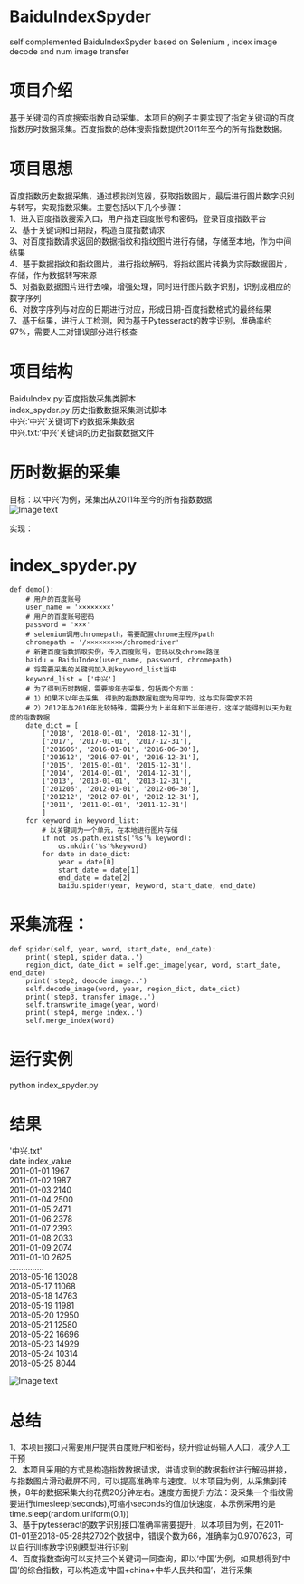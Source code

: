 
# BaiduIndexSpyder
self complemented BaiduIndexSpyder based on Selenium , index image decode and num image transfer
# 项目介绍
基于关键词的百度搜索指数自动采集。本项目的例子主要实现了指定关键词的百度指数历时数据采集。百度指数的总体搜索指数提供2011年至今的所有指数数据。  
# 项目思想  
百度指数历史数据采集，通过模拟浏览器，获取指数图片，最后进行图片数字识别与转写，实现指数采集。主要包括以下几个步骤：  
1、进入百度指数搜索入口，用户指定百度账号和密码，登录百度指数平台  
2、基于关键词和日期段，构造百度指数请求  
3、对百度指数请求返回的数据指纹和指纹图片进行存储，存储至本地，作为中间结果  
4、基于数据指纹和指纹图片，进行指纹解码，将指纹图片转换为实际数据图片，存储，作为数据转写来源  
5、对指数数据图片进行去噪，增强处理，同时进行图片数字识别，识别成相应的数字序列  
6、对数字序列与对应的日期进行对应，形成日期-百度指数格式的最终结果  
7、基于结果，进行人工检测，因为基于Pytesseract的数字识别，准确率约97%，需要人工对错误部分进行核查  
# 项目结构
BaiduIndex.py:百度指数采集类脚本  
index_spyder.py:历史指数数据采集测试脚本  
中兴:‘中兴’关键词下的数据采集数据   
中兴.txt:‘中兴’关键词的历史指数数据文件  
# 历时数据的采集  
目标：以‘中兴’为例，采集出从2011年至今的所有指数数据  
![Image text](https://github.com/liuhuanyong/BaiduIndexSpyder/blob/master/img/zx_index_pre.png)

实现：
# index_spyder.py
    def demo():
        # 用户的百度账号
        user_name = '××××××××'
        # 用户的百度账号密码
        password = '×××'
        # selenium调用chromepath，需要配置chrome主程序path
        chromepath = '/×××××××××/chromedriver'
        # 新建百度指数抓取实例，传入百度账号，密码以及chrome路径
        baidu = BaiduIndex(user_name, password, chromepath)
        # 将需要采集的关键词加入到keyword_list当中
        keyword_list = ['中兴']
        # 为了得到历时数据，需要按年去采集，包括两个方面：
        # 1）如果不以年去采集，得到的指数数据粒度为周平均，这与实际需求不符
        # 2）2012年与2016年比较特殊，需要分为上半年和下半年进行，这样才能得到以天为粒度的指数数据
        date_dict = [
            ['2018', '2018-01-01', '2018-12-31'],
            ['2017', '2017-01-01', '2017-12-31'],
            ['201606', '2016-01-01', '2016-06-30'],
            ['201612', '2016-07-01', '2016-12-31'],
            ['2015', '2015-01-01', '2015-12-31'],
            ['2014', '2014-01-01', '2014-12-31'],
            ['2013', '2013-01-01', '2013-12-31'],
            ['201206', '2012-01-01', '2012-06-30'],
            ['201212', '2012-07-01', '2012-12-31'],
            ['2011', '2011-01-01', '2011-12-31']
            ]
        for keyword in keyword_list:
            # 以关键词为一个单元，在本地进行图片存储
            if not os.path.exists('%s'% keyword):
                os.mkdir('%s'%keyword)
            for date in date_dict:
                year = date[0]
                start_date = date[1]
                end_date = date[2]
                baidu.spider(year, keyword, start_date, end_date)

# 采集流程：
    def spider(self, year, word, start_date, end_date):
        print('step1, spider data..')
        region_dict, date_dict = self.get_image(year, word, start_date, end_date)
        print('step2, deocde image..')
        self.decode_image(word, year, region_dict, date_dict)
        print('step3, transfer image..')
        self.transwrite_image(year, word)
        print('step4, merge index..')
        self.merge_index(word)

# 运行实例  
python index_spyder.py   

# 结果
'中兴.txt'    
date index_value  
2011-01-01	1967  
2011-01-02	1987  
2011-01-03	2140  
2011-01-04	2500  
2011-01-05	2471  
2011-01-06	2378  
2011-01-07	2393  
2011-01-08	2033  
2011-01-09	2074  
2011-01-10	2625  
...............  
2018-05-16	13028  
2018-05-17	11068  
2018-05-18	14763  
2018-05-19	11981  
2018-05-20	12950  
2018-05-21	12580  
2018-05-22	16696  
2018-05-23	14929  
2018-05-24	10314  
2018-05-25	8044  

![Image text](https://github.com/liuhuanyong/BaiduIndexSpyder/blob/master/img/zx_index_post.png)
# 总结
1、本项目接口只需要用户提供百度账户和密码，绕开验证码输入入口，减少人工干预  
2、本项目采用的方式是构造指数数据请求，讲请求到的数据指纹进行解码拼接，与指数图片滑动截屏不同，可以提高准确率与速度。以本项目为例，从采集到转换，8年的数据采集大约花费20分钟左右。速度方面提升方法：没采集一个指纹需要进行timesleep(seconds),可缩小seconds的值加快速度，本示例采用的是time.sleep(random.uniform(0,1))  
3、基于pytesseract的数字识别接口准确率需要提升，以本项目为例，在2011-01-01至2018-05-28共2702个数据中，错误个数为66，准确率为0.9707623，可以自行训练数字识别模型进行识别   
4、百度指数查询可以支持三个关键词一同查询，即以‘中国’为例，如果想得到‘中国’的综合指数，可以构造成‘中国+china+中华人民共和国’，进行采集 
